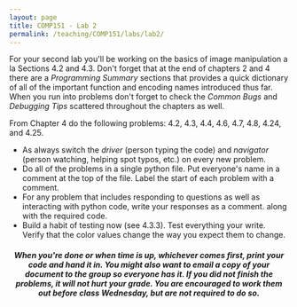 ```yaml
---
layout: page
title: COMP151 - Lab 2
permalink: /teaching/COMP151/labs/lab2/
---
```


For your second lab you'll be working on the basics of image manipulation a la Sections 4.2 and 4.3. Don't forget that at the end of chapters 2 and 4 there are a *Programming Summary* sections that provides a quick dictionary of all of the important function and encoding names introduced thus far. When you run into problems don't forget to check the *Common Bugs* and *Debugging Tips* scattered throughout the chapters as well.

From Chapter 4 do the following problems: 4.2, 4.3, 4.4, 4.6, 4.7, 4.8, 4.24, and 4.25.
* As always switch the *driver* (person typing the code) and *navigator* (person watching, helping spot typos, etc.) on every new problem.
* Do all of the problems in a single python file. Put everyone's name in a comment at the top of the file. Label the start of each problem with a comment.
* For any problem that includes responding to questions as well as interacting with python code, write your responses as a comment. along with the required code.  
* Build a habit of testing now (see 4.3.3). Test everything your write. Verify that the color values change the way you expect them to change.

<h5 align="center">
 When you're done or when time is up, whichever comes first, print your code and hand it in.  You might also want to email a copy of your document to the group so everyone has it. If you did not finish the problems, it will not hurt your grade. You are encouraged to work them out before class Wednesday, but are not required to do so.
</h3>
